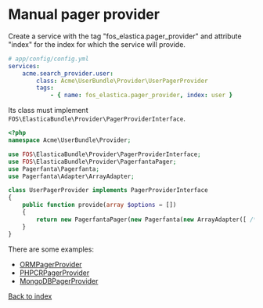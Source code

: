 Manual pager provider
====================

Create a service with the tag "fos_elastica.pager_provider" and attribute "index" for the
index for which the service will provide.

```yaml
# app/config/config.yml
services:
    acme.search_provider.user:
        class: Acme\UserBundle\Provider\UserPagerProvider
        tags:
            - { name: fos_elastica.pager_provider, index: user }
```

Its class must implement `FOS\ElasticaBundle\Provider\PagerProviderInterface`.

```php
<?php
namespace Acme\UserBundle\Provider;

use FOS\ElasticaBundle\Provider\PagerProviderInterface;
use FOS\ElasticaBundle\Provider\PagerfantaPager;
use Pagerfanta\Pagerfanta;
use Pagerfanta\Adapter\ArrayAdapter;

class UserPagerProvider implements PagerProviderInterface
{
    public function provide(array $options = [])
    {
        return new PagerfantaPager(new Pagerfanta(new ArrayAdapter([ /* an array of objects */ ])));
    }
}
```

There are some examples:

* [ORMPagerProvider](../../src/Doctrine/ORMPagerProvider.php)
* [PHPCRPagerProvider](../../src/Doctrine/PHPCRPagerProvider.php)
* [MongoDBPagerProvider](../../src/Doctrine/MongoDBPagerProvider.php)

[Back to index](../index.md)
